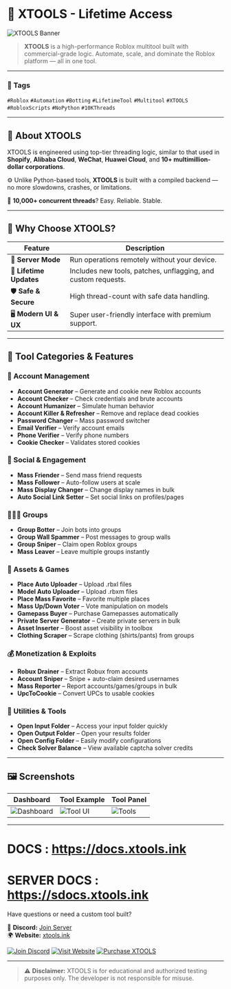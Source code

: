 # 🚀 XTOOLS - Lifetime Access

![XTOOLS Banner](https://github.com/user-attachments/assets/cc00d908-6916-4ec0-ad19-72e096bdbcb3)

> **XTOOLS** is a high-performance Roblox multitool built with commercial-grade logic. Automate, scale, and dominate the Roblox platform — all in one tool.

---

### 🔖 Tags  
`#Roblox` `#Automation` `#Botting` `#LifetimeTool` `#Multitool` `#XTOOLS` `#RobloxScripts` `#NoPython` `#10KThreads`

---

## 🧠 About XTOOLS

XTOOLS is engineered using top-tier threading logic, similar to that used in **Shopify**, **Alibaba Cloud**, **WeChat**, **Huawei Cloud**, and **10+ multimillion-dollar corporations**.

⚙️ Unlike Python-based tools, **XTOOLS** is built with a compiled backend — no more slowdowns, crashes, or limitations.

🧵 **10,000+ concurrent threads**? Easy. Reliable. Stable.

---

## 💎 Why Choose XTOOLS?

| Feature | Description |
|--------|-------------|
| 🔁 **Server Mode** | Run operations remotely without your device. |
| 🔧 **Lifetime Updates** | Includes new tools, patches, unflagging, and custom requests. |
| 🛡️ **Safe & Secure** | High thread-count with safe data handling. |
| 🖥️ **Modern UI & UX** | Super user-friendly interface with premium support. |

---
## 🧰 Tool Categories & Features

### 👤 Account Management
- **Account Generator** – Generate and cookie new Roblox accounts  
- **Account Checker** – Check credentials and brute accounts  
- **Account Humanizer** – Simulate human behavior  
- **Account Killer & Refresher** – Remove and replace dead cookies  
- **Password Changer** – Mass password switcher  
- **Email Verifier** – Verify account emails  
- **Phone Verifier** – Verify phone numbers  
- **Cookie Checker** – Validates stored cookies  

### 👥 Social & Engagement
- **Mass Friender** – Send mass friend requests  
- **Mass Follower** – Auto-follow users at scale  
- **Mass Display Changer** – Change display names in bulk  
- **Auto Social Link Setter** – Set social links on profiles/pages  

### 🧑‍🤝‍🧑 Groups
- **Group Botter** – Join bots into groups  
- **Group Wall Spammer** – Post messages to group walls  
- **Group Sniper** – Claim open Roblox groups  
- **Mass Leaver** – Leave multiple groups instantly  

### 🧱 Assets & Games
- **Place Auto Uploader** – Upload .rbxl files  
- **Model Auto Uploader** – Upload .rbxm files  
- **Place Mass Favorite** – Favorite multiple places  
- **Mass Up/Down Voter** – Vote manipulation on models  
- **Gamepass Buyer** – Purchase Gamepasses automatically  
- **Private Server Generator** – Create private servers in bulk  
- **Asset Inserter** – Boost asset visibility in toolbox  
- **Clothing Scraper** – Scrape clothing (shirts/pants) from groups  

### 💰 Monetization & Exploits
- **Robux Drainer** – Extract Robux from accounts  
- **Account Sniper** – Snipe + auto-claim desired usernames  
- **Mass Reporter** – Report accounts/games/groups in bulk  
- **UpcToCookie** – Convert UPCs to usable cookies  

### 🧰 Utilities & Tools
- **Open Input Folder** – Access your input folder quickly  
- **Open Output Folder** – Open your results folder  
- **Open Config Folder** – Easily modify configurations  
- **Check Solver Balance** – View available captcha solver credits  

---

## 🖼️ Screenshots

| Dashboard | Tool Example | Tool Panel |
|----------|--------------|--------------|
| ![Dashboard](https://i.imgur.com/JT5yJ8Z.png) | ![Tool UI](https://i.imgur.com/opaj23S.png) | ![Tools](https://github.com/user-attachments/assets/7072a15d-769b-4761-8fff-6e51e9894a41) |

---

# DOCS : https://docs.xtools.ink
# SERVER DOCS : https://sdocs.xtools.ink

Have questions or need a custom tool built?

💬 **Discord:** [Join Server](https://discord.gg/ajgUhUHEmG)  
🌍 **Website:** [xtools.ink](https://xtools.ink)

[![Join Discord](https://img.shields.io/badge/Join%20Us%20on%20Discord-5865F2?style=for-the-badge&logo=discord&logoColor=white)](https://discord.gg/ajgUhUHEmG)
[![Visit Website](https://img.shields.io/badge/Visit%20Website-1E1E1E?style=for-the-badge&logo=Google-Chrome&logoColor=white)](https://xtools.ink)
[![Purchase XTOOLS](https://img.shields.io/badge/Purchase%20XTOOLS-4CAF50?style=for-the-badge&logo=buy-me-a-coffee&logoColor=white)](https://xtools.mysellauth.com/product/xtools)

---

> ⚠️ **Disclaimer:** XTOOLS is for educational and authorized testing purposes only. The developer is not responsible for misuse.

